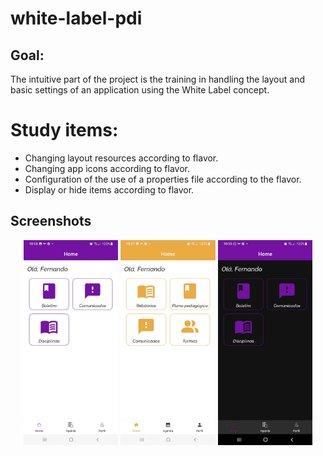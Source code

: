# white-label-pdi

## Goal:
The intuitive part of the project is the training in handling the layout and basic settings of an application using the White Label concept.


# Study items:

- Changing layout resources according to flavor.
- Changing app icons according to flavor.
- Configuration of the use of a properties file according to the flavor.
- Display or hide items according to flavor.


## Screenshots 

<p align="center">
  <img src="https://github.com/LaryssaGomesF/White-Label/blob/main/app/src/main/res/drawable/printapp1.jpeg" width="30%" />
  <img src="https://github.com/LaryssaGomesF/White-Label/blob/main/app/src/main/res/drawable/printapp2.jpeg" width="30%" />
  <img src="https://github.com/LaryssaGomesF/White-Label/blob/main/app/src/main/res/drawable/printapp3.jpeg" width="30%" />
</p>
